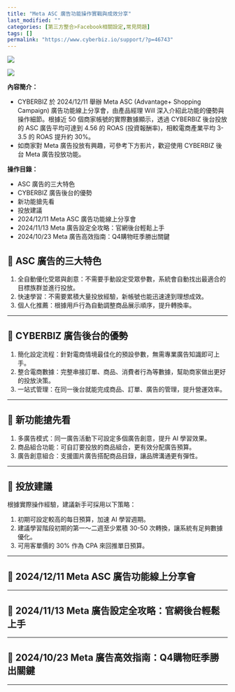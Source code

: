 ```yaml
---
title: "Meta ASC 廣告功能操作實戰與成效分享"
last_modified: ""
categories: [第三方整合>Facebook相關設定,常見問題]
tags: []
permalink: "https://www.cyberbiz.io/support/?p=46743"
---
```


![](https://www.cyberbiz.io/support/wp-content/uploads/適用站別.png)

[![](https://www.cyberbiz.io/support/wp-content/uploads/台灣站.png)](https://www.cyberbiz.io/support/?page_id=2490)

**內容簡介：**  

* CYBERBIZ 於 2024/12/11 舉辦 Meta ASC (Advantage+ Shopping Campaign) 廣告功能線上分享會，由產品經理 Will 深入介紹此功能的優勢與操作細節。根據近 50 個商家帳號的實際數據顯示，透過 CYBERBIZ 後台投放的 ASC 廣告平均可達到 4.56 的 ROAS (投資報酬率)，相較電商產業平均 3-3.5 的 ROAS 提升約 30%。
* 如商家對 Meta 廣告投放有興趣，可參考下方影片，歡迎使用 CYBERBIZ 後台 Meta 廣告投放功能。

**操作目錄：**

* ASC 廣告的三大特色
* CYBERBIZ 廣告後台的優勢
* 新功能搶先看
* 投放建議
* 2024/12/11 Meta ASC 廣告功能線上分享會
* 2024/11/13 Meta 廣告設定全攻略：官網後台輕鬆上手
* 2024/10/23 Meta 廣告高效指南：Q4購物旺季勝出關鍵

## 📌 ASC 廣告的三大特色

1. 全自動優化受眾與創意：不需要手動設定受眾參數，系統會自動找出最適合的目標族群並進行投放。
2. 快速學習：不需要累積大量投放經驗，新帳號也能迅速達到理想成效。
3. 個人化推薦：根據用戶行為自動調整商品展示順序，提升轉換率。

* * *

## 📌 CYBERBIZ 廣告後台的優勢

1. 簡化設定流程：針對電商情境最佳化的預設參數，無需專業廣告知識即可上手。
2. 整合電商數據：完整串接訂單、商品、消費者行為等數據，幫助商家做出更好的投放決策。
3. 一站式管理：在同一後台就能完成商品、訂單、廣告的管理，提升營運效率。

* * *

## 📌 新功能搶先看

1. 多廣告模式：同一廣告活動下可設定多個廣告創意，提升 AI 學習效果。
2. 商品組合功能：可自訂要投放的商品組合，更有效分配廣告預算。
3. 廣告創意組合：支援圖片廣告搭配商品目錄，讓品牌溝通更有彈性。

* * *

## 📌 投放建議

根據實際操作經驗，建議新手可採用以下策略：

1. 初期可設定較高的每日預算，加速 AI 學習週期。
2. 建議學習階段初期的第一～二週至少累積 30-50 次轉換，讓系統有足夠數據優化。
3. 可用客單價的 30% 作為 CPA 來回推單日預算。

* * *

## 📌 2024/12/11 Meta ASC 廣告功能線上分享會

* * *

## 📌 2024/11/13 Meta 廣告設定全攻略：官網後台輕鬆上手

* * *

## 📌 2024/10/23 Meta 廣告高效指南：Q4購物旺季勝出關鍵

* * *

